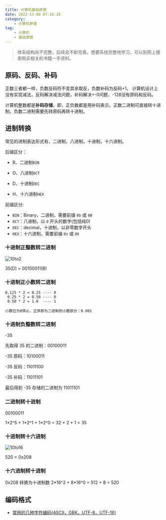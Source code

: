 ```yaml
---
title: 计算机基础原理
date: 2022-11-08 07:16:18
category:
    - 计算机原理
tag:
    - 计算机
    - 基础原理
---
```


> 体系结构尚不完整，后续会不断完善。想要系统完整地学习，可以到网上搜索购买相关的书籍一手资料。



## 原码、反码、补码

正数三者都一样，负数反码符不变其余取反，负数补码为反码+1。
计算机设计上没有实现减法，反码解决减法问题，补码解决+-0问题，-128没有原码和反码。



计算机整数都是**补码存储**，即，正负数都是用补码表示。正数二进制可直接转十进制，负数二进制需要先转原码再转十进制。





## 进制转换

常见的进制表达形式有，二进制，八进制，十进制，十六进制。

后缀区分：

- B、二进制`BIN`

- O、八进制`OCT`

- D、十进制`DEC`

- H、十六进制`HEX`



前缀区分:

- `BIN`：Binary，二进制，需要前缀 `0b` 或 `0B`
- `OCT`：八进制，以 `0` 开头的数字(包括纯0)
- `DEC`：decimal，十进制，以非零数字开头
- `HEX`：十六进制，需要前缀 `0x` 或 `0X`



### 十进制正整数转二进制

![10to2](https://www.m1yellow.cn/doc-img/%E8%AE%A1%E7%AE%97%E6%9C%BA%E5%9F%BA%E7%A1%80%E5%8E%9F%E7%90%86.assets/10to2.png)

35(D) = 00100011(B)



### 十进制正小数转二进制

```
0.125 * 2 = 0.25 ---- 0
 0.25 * 2 = 0.50 ---- 0
 0.50 * 2 = 1.0  ---- 1
 
小数位为0停止，正序即为二进制的小数部分：0.001
```



### 十进制负整数转二进制

-35

先取得 35 的二进制：00100011

-35 原码：10100011

-35 反码：11011100

-35 补码：11011101

最后得到 -35 存储的二进制为 11011101



### 二进制转十进制

00100011

1\*2\^5 + 1\*2\^1 + 1\*2\^0 = 32 + 2 + 1 = 35



### 十进制转十六进制

![10to16](https://www.m1yellow.cn/doc-img/%E8%AE%A1%E7%AE%97%E6%9C%BA%E5%9F%BA%E7%A1%80%E5%8E%9F%E7%90%86.assets/10to16.png)

520 = 0x208



### 十六进制转十进制

0x208 转换为十进制数
2\*16\^2 + 8\*16\^0 = 512 + 8 = 520





## 编码格式

- [常用的几种字符编码(ASCII，GBK，UTF-8，UTF-16)](https://segmentfault.com/a/1190000012470400)



